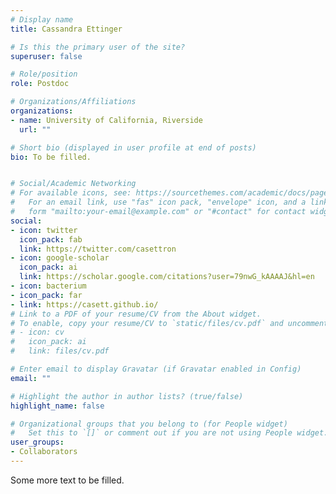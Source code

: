 ```yaml
---
# Display name
title: Cassandra Ettinger

# Is this the primary user of the site?
superuser: false

# Role/position
role: Postdoc

# Organizations/Affiliations
organizations:
- name: University of California, Riverside
  url: ""

# Short bio (displayed in user profile at end of posts)
bio: To be filled.


# Social/Academic Networking
# For available icons, see: https://sourcethemes.com/academic/docs/page-builder/#icons
#   For an email link, use "fas" icon pack, "envelope" icon, and a link in the
#   form "mailto:your-email@example.com" or "#contact" for contact widget.
social:
- icon: twitter
  icon_pack: fab
  link: https://twitter.com/casettron
- icon: google-scholar
  icon_pack: ai
  link: https://scholar.google.com/citations?user=79nwG_kAAAAJ&hl=en
- icon: bacterium
- icon_pack: far
- link: https://casett.github.io/
# Link to a PDF of your resume/CV from the About widget.
# To enable, copy your resume/CV to `static/files/cv.pdf` and uncomment the lines below.
# - icon: cv
#   icon_pack: ai
#   link: files/cv.pdf

# Enter email to display Gravatar (if Gravatar enabled in Config)
email: ""

# Highlight the author in author lists? (true/false)
highlight_name: false

# Organizational groups that you belong to (for People widget)
#   Set this to `[]` or comment out if you are not using People widget.
user_groups:
- Collaborators
---
```


Some more text to be filled.
